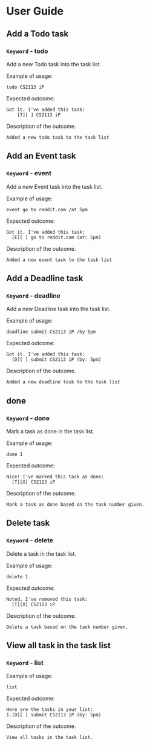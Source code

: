 # User Guide

## Add a Todo task

### `Keyword` - todo

Add a new Todo task into the task list.

Example of usage: 

`todo CS2113 iP`

Expected outcome:

```
Got it. I've added this task: 
    [T][ ] CS2113 iP
```

Description of the outcome.

```
Added a new todo task to the task list
```

## Add an Event task

### `Keyword` - event

Add a new Event task into the task list.

Example of usage:

`event go to reddit.com /at 5pm`

Expected outcome:

```
Got it. I've added this task: 
  [E][ ] go to reddit.com (at: 5pm)
```

Description of the outcome.

```
Added a new event task to the task list
```

## Add a Deadline task

### `Keyword` - deadline

Add a new Deadline task into the task list.

Example of usage:

`deadline submit CS2113 iP /by 5pm`

Expected outcome:

```
Got it. I've added this task: 
  [D][ ] submit CS2113 iP (by: 5pm)
```

Description of the outcome.

```
Added a new deadline task to the task list
```

## done

### `Keyword` - done

Mark a task as done in the task list.

Example of usage:

`done 1`

Expected outcome:

```
Nice! I've marked this task as done: 
  [T][X] CS2113 iP
```

Description of the outcome.

```
Mark a task as done based on the task number given.
```

## Delete task

### `Keyword` - delete

Delete a task in the task list.

Example of usage:

`delete 1`

Expected outcome:

```
Noted. I've removed this task:
  [T][X] CS2113 iP
```

Description of the outcome.

```
Delete a task based on the task number given.
```

## View all task in the task list

### `Keyword` - list

Example of usage:

`list`

Expected outcome:

```
Here are the tasks in your list:
1.[D][ ] submit CS2113 iP (by: 5pm)
```

Description of the outcome.

```
View all tasks in the task list.
```
